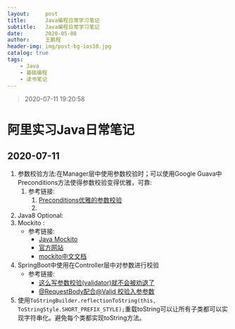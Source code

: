 ```yaml
---
layout:     post
title:      Java编程日常学习笔记
subtitle:   Java编程日常学习笔记
date:       2020-05-08
author:     王鹏程
header-img: img/post-bg-ios10.jpg
catalog: true
tags:
    - Java
    - 基础编程
    - 读书笔记
---
```


> 2020-07-11 19:20:58

# 阿里实习Java日常笔记

## 2020-07-11

1. 参数校验方法:在Manager层中使用参数校验时；可以使用Google Guava中Preconditions方法使得参数校验变得优雅，可靠:
   1. 参考链接:
      1. [Preconditions优雅的参数校验](http://www.linuxcoming.com/blog/2019/08/29/gavua_preconditions.html)
      2. 
2. Java8 Optional:
3. Mockito :    
   - 参考链接: 
     - [Java Mockito](http://www.testclass.net/mockito)
     - [官方网站](http://site.mockito.org/)
     - [mockito中文文档](https://github.com/hehonghui/mockito-doc-zh)
4. SpringBoot中使用在Controller层中对参数进行校验
   - 参考链接:
     - [这么写参数校验(validator)就不会被劝退了](https://juejin.im/post/5d3fbeb46fb9a06b317b3c48)
     - [@RequestBody配合@Valid 校验入参参数](https://blog.csdn.net/lzhcoder/article/details/98870852)
5. 使用`ToStringBuilder.reflectionToString(this, ToStringStyle.SHORT_PREFIX_STYLE);`重载toString可以让所有子类都可以实现字符串化。避免每个类都实现toString方法。